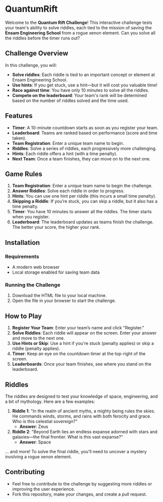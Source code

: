 # QuantumRift

Welcome to the **Quantum Rift Challenge**! This interactive challenge tests your team's ability to solve riddles, each tied to the mission of saving the **Ensam Engineering School** from a rogue xenon element. Can you solve all the riddles before the timer runs out? 

## Challenge Overview

In this challenge, you will:

- **Solve riddles**: Each riddle is tied to an important concept or element at Ensam Engineering School.
- **Use hints**: If you get stuck, use a hint—but it will cost you valuable time!
- **Race against time**: You have only 10 minutes to solve all the riddles.
- **Compete on the leaderboard**: Your team's rank will be determined based on the number of riddles solved and the time used.

## Features

- **Timer**: A 10-minute countdown starts as soon as you register your team.
- **Leaderboard**: Teams are ranked based on performance (score and time taken).
- **Team Registration**: Enter a unique team name to begin.
- **Riddles**: Solve a series of riddles, each progressively more challenging.
- **Hints**: Each riddle offers a hint (with a time penalty).
- **Next Team**: Once a team finishes, they can move on to the next one.

## Game Rules

1. **Team Registration**: Enter a unique team name to begin the challenge.
2. **Answer Riddles**: Solve each riddle in order to progress.
3. **Hints**: You can use one hint per riddle (this incurs a small time penalty).
4. **Skipping a Riddle**: If you’re stuck, you can skip a riddle, but it also has a time penalty.
5. **Timer**: You have 10 minutes to answer all the riddles. The timer starts when you register.
6. **Leaderboard**: The leaderboard updates as teams finish the challenge. The better your score, the higher your rank.

## Installation

### Requirements
- A modern web browser
- Local storage enabled for saving team data

### Running the Challenge

1. Download the HTML file to your local machine.
2. Open the file in your browser to start the challenge.

## How to Play

1. **Register Your Team**: Enter your team’s name and click "Register."
2. **Solve Riddles**: Each riddle will appear on the screen. Enter your answer and move to the next one.
3. **Use Hints or Skip**: Use a hint if you're stuck (penalty applies) or skip a riddle (penalty applies).
4. **Timer**: Keep an eye on the countdown timer at the top-right of the screen.
5. **Leaderboards**: Once your team finishes, see where you stand on the leaderboard.

## Riddles

The riddles are designed to test your knowledge of space, engineering, and a bit of mythology. Here are a few examples:

1. **Riddle 1**: "In the realm of ancient myths, a mighty being rules the skies. He commands winds, storms, and rains with both ferocity and grace. Who is this celestial sovereign?"
   - **Answer**: Zeus
2. **Riddle 2**: "Beyond Earth lies an endless expanse adorned with stars and galaxies—the final frontier. What is this vast expanse?"
   - **Answer**: Space

... and more! To solve the final riddle, you'll need to uncover a mystery involving a rogue xenon element.

## Contributing

- Feel free to contribute to the challenge by suggesting more riddles or improving the user experience.
- Fork this repository, make your changes, and create a pull request.

